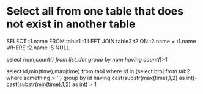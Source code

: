 # Select all from one table that does not exist in another table
SELECT t1.name
FROM table1 t1
LEFT JOIN table2 t2 ON t2.name = t1.name
WHERE t2.name IS NULL


select num,count(*) from list_dat group by num having count(*)>1


select id,min(time),max(time) from tab1 where id in (select broj from tab2 where something > '') group by id 
having cast(substr(max(time),1,2) as int)-cast(substr(min(time),1,2) as int) > 1
